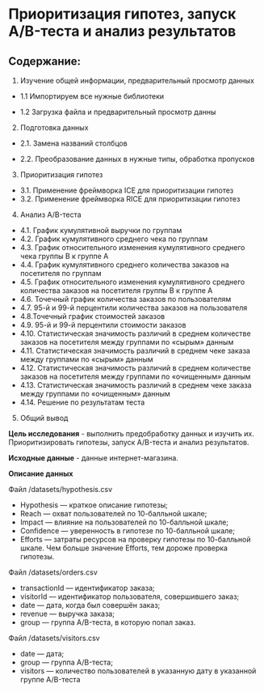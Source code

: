 # Приоритизация гипотез, запуск A/B-теста и анализ результатов
## Содержание:
1. Изучение общей информации, предварительный просмотр данных

- 1.1 Импортируем все нужные библиотеки

- 1.2 Загрузка файла и предварительный просмотр данны

2. Подготовка данных

- 2.1. Замена названий столбцов

- 2.2. Преобразование данных в нужные типы, обработка пропусков

3. Приоритизация гипотез

 - 3.1. Применение фреймворка ICE для приоритизации гипотез
 - 3.2. Применение фреймворка RICE для приоритизации гипотез

4. Анализ A/B-теста

 - 4.1. График кумулятивной выручки по группам
 - 4.2. График кумулятивного среднего чека по группам
 - 4.3. График относительного изменения кумулятивного среднего чека группы B к группе A
 - 4.4. График кумулятивного среднего количества заказов на посетителя по группам
 - 4.5. График относительного изменения кумулятивного среднего количества заказов на посетителя группы B к группе A
 - 4.6. Точечный график количества заказов по пользователям
 - 4.7. 95-й и 99-й перцентили количества заказов на пользователя
 - 4.8.Точечный график стоимостей заказов
 - 4.9. 95-й и 99-й перцентили стоимости заказов
 - 4.10. Статистическая значимость различий в среднем количестве заказов на посетителя между группами по «сырым» данным
 - 4.11. Статистическая значимость различий в среднем чеке заказа между группами по «сырым» данным
 - 4.12. Статистическая значимость различий в среднем количестве заказов на посетителя между группами по «очищенным» данным
 - 4.13. Статистическая значимость различий в среднем чеке заказа между группами по «очищенным» данным
 - 4.14. Решение по результатам теста

5. Общий вывод
   
<b>Цель исследования</b> - выполнить предобработку данных и изучить их. Приоритизировать гипотезы, запуск A/B-теста и анализ результатов.

<b>Исходные данные</b> - данные интернет-магазина.

**Описание данных**

Файл /datasets/hypothesis.csv
- Hypothesis — краткое описание гипотезы;
- Reach — охват пользователей по 10-балльной шкале;
- Impact — влияние на пользователей по 10-балльной шкале;
- Confidence — уверенность в гипотезе по 10-балльной шкале;
- Efforts — затраты ресурсов на проверку гипотезы по 10-балльной шкале. Чем больше значение Efforts, тем дороже проверка гипотезы.

Файл /datasets/orders.csv
- transactionId — идентификатор заказа;
- visitorId — идентификатор пользователя, совершившего заказ;
- date — дата, когда был совершён заказ;
- revenue — выручка заказа;
- group — группа A/B-теста, в которую попал заказ.

Файл /datasets/visitors.csv
- date — дата;
- group — группа A/B-теста;
- visitors — количество пользователей в указанную дату в указанной группе A/B-теста
